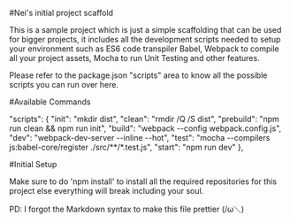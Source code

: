 #Nei's initial project scaffold

This is a sample project which is just a simple scaffolding that can be used for bigger projects, it includes all the development scripts needed to setup your environment such as ES6 code transpiler Babel, Webpack to compile all your project assets, Mocha to run Unit Testing and other features.

Please refer to the package.json "scripts" area to know all the possible scripts you can run over here.

#Available Commands

  "scripts": {
    "init": "mkdir dist",
    "clean": "rmdir /Q /S dist",
    "prebuild": "npm run clean && npm run init",
    "build": "webpack --config webpack.config.js",
    "dev": "webpack-dev-server --inline --hot",
    "test": "mocha --compilers js:babel-core/register ./src/**/*.test.js",
    "start": "npm run dev"
  },

#Initial Setup

Make sure to do 'npm install' to install all the required repositories for this project else everything will break including your soul. 


PD: I forgot the Markdown syntax to make this file prettier (/ω＼)